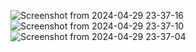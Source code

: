 

![Screenshot from 2024-04-29 23-37-16](https://github.com/makason98/One-page-site/assets/70956602/7884ab54-acca-46cb-9895-705fe2398e2e)
![Screenshot from 2024-04-29 23-37-10](https://github.com/makason98/One-page-site/assets/70956602/ff0e91b2-54de-4e75-89f0-4c8f40f28c50)
![Screenshot from 2024-04-29 23-37-04](https://github.com/makason98/One-page-site/assets/70956602/883f9cf9-efc0-47e7-9f57-b3f9454f7cac)
